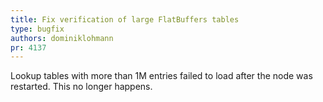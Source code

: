 ```yaml
---
title: Fix verification of large FlatBuffers tables
type: bugfix
authors: dominiklohmann
pr: 4137
---
```


Lookup tables with more than 1M entries failed to load after the node was
restarted. This no longer happens.
